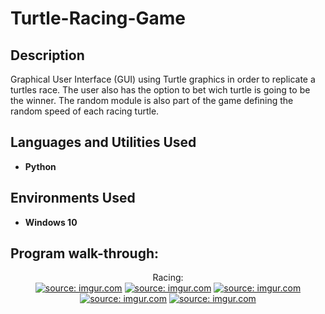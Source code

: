<h1>Turtle-Racing-Game</h1>

<h2>Description</h2>

Graphical User Interface (GUI) using Turtle graphics in order to replicate a turtles race. The user also has the option to bet wich turtle is going to be the winner. The random module is also part of the game defining the random speed of each racing turtle.

<h2>Languages and Utilities Used</h2>

- <b>Python</b>
  
<h2>Environments Used </h2>

- <b>Windows 10</b>

<h2>Program walk-through:</h2>

<p align="center">
Racing: <br/>
<a href="https://imgur.com/oKtNhmX"><img src="https://i.imgur.com/oKtNhmX.jpg" title="source: imgur.com" /></a>
<a href="https://imgur.com/mPzaeZu"><img src="https://i.imgur.com/mPzaeZu.jpg" title="source: imgur.com" /></a>
<a href="https://imgur.com/pCvSka7"><img src="https://i.imgur.com/pCvSka7.jpg" title="source: imgur.com" /></a>
<a href="https://imgur.com/MmLMQCb"><img src="https://i.imgur.com/MmLMQCb.jpg" title="source: imgur.com" /></a>
<a href="https://imgur.com/gmvix79"><img src="https://i.imgur.com/gmvix79.jpg" title="source: imgur.com" /></a>





